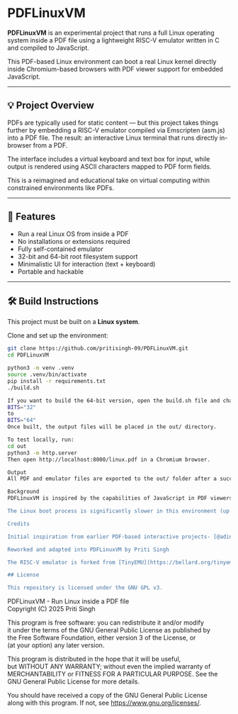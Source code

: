 # PDFLinuxVM

**PDFLinuxVM** is an experimental project that runs a full Linux operating system inside a PDF file using a lightweight RISC-V emulator written in C and compiled to JavaScript.

This PDF-based Linux environment can boot a real Linux kernel directly inside Chromium-based browsers with PDF viewer support for embedded JavaScript.

---

## 💡 Project Overview

PDFs are typically used for static content — but this project takes things further by embedding a RISC-V emulator compiled via Emscripten (asm.js) into a PDF file. The result: an interactive Linux terminal that runs directly in-browser from a PDF.

The interface includes a virtual keyboard and text box for input, while output is rendered using ASCII characters mapped to PDF form fields.

This is a reimagined and educational take on virtual computing within constrained environments like PDFs.

---

## 🚀 Features

- Run a real Linux OS from inside a PDF
- No installations or extensions required
- Fully self-contained emulator
- 32-bit and 64-bit root filesystem support
- Minimalistic UI for interaction (text + keyboard)
- Portable and hackable

---

## 🛠️ Build Instructions

This project must be built on a **Linux system**.

Clone and set up the environment:

```bash
git clone https://github.com/pritisingh-09/PDFLinuxVM.git
cd PDFLinuxVM

python3 -m venv .venv
source .venv/bin/activate
pip install -r requirements.txt
./build.sh

If you want to build the 64-bit version, open the build.sh file and change:
BITS="32"
to
BITS="64"
Once built, the output files will be placed in the out/ directory.

To test locally, run:
cd out
python3 -m http.server
Then open http://localhost:8000/linux.pdf in a Chromium browser.

Output
All PDF and emulator files are exported to the out/ folder after a successful build. You can share or embed the linux.pdf file wherever needed.

Background
PDFLinuxVM is inspired by the capabilities of JavaScript in PDF viewers. Although most browser-based PDF engines (like Chromium's PDFium) implement a restricted version of Adobe’s JavaScript API, it’s still possible to run logic-heavy code using asm.js compiled C programs.

The Linux boot process is significantly slower in this environment (up to 100x) due to the absence of JIT compilation in browser PDF engines. Still, it’s an impressive demonstration of constrained computing inside document formats.

Credits

Initial inspiration from earlier PDF-based interactive projects- [@ading2210](https://github.com/ading2210/).

Reworked and adapted into PDFLinuxVM by Priti Singh

The RISC-V emulator is forked from [TinyEMU](https://bellard.org/tinyemu/), which was written by [Fabrice Bellard](https://bellard.org/).

## License

This repository is licensed under the GNU GPL v3.

```
PDFLinuxVM - Run Linux inside a PDF file  
Copyright (C) 2025 Priti Singh

This program is free software: you can redistribute it and/or modify  
it under the terms of the GNU General Public License as published by  
the Free Software Foundation, either version 3 of the License, or  
(at your option) any later version.

This program is distributed in the hope that it will be useful,  
but WITHOUT ANY WARRANTY; without even the implied warranty of  
MERCHANTABILITY or FITNESS FOR A PARTICULAR PURPOSE.  See the  
GNU General Public License for more details.

You should have received a copy of the GNU General Public License  
along with this program. If not, see <https://www.gnu.org/licenses/>.